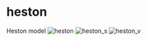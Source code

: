# heston
Heston model
![heston](https://github.com/js2nijjar/heston/assets/141672092/503c0fc3-9971-44cd-8cdf-452c639f9764)
![heston_s](https://github.com/js2nijjar/heston/assets/141672092/39f8bf96-d703-4c12-b8f3-8ad9405bb264)
![heston_v](https://github.com/js2nijjar/heston/assets/141672092/e1153622-4799-4580-b602-bbc9d253eb87)
